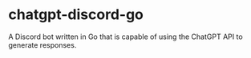 # chatgpt-discord-go
A Discord bot written in Go that is capable of using the ChatGPT API to generate responses. 
